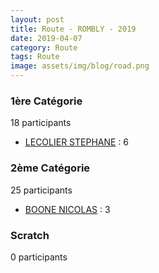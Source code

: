 ```yaml
---
layout: post
title: Route - ROMBLY - 2019
date: 2019-04-07
category: Route
tags: Route
image: assets/img/blog/road.png
---
```


### 1ère Catégorie
18 participants
- [LECOLIER STEPHANE](https://teamspecializedlille.cc/coureurs/lecolierstephane) : 6

### 2ème Catégorie
25 participants
- [BOONE NICOLAS](https://teamspecializedlille.cc/coureurs/boonenicolas) : 3

### Scratch
0 participants
